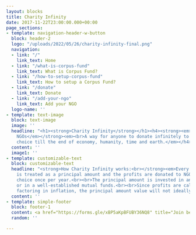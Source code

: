 ```yaml
---
layout: blocks
title: Charity Infinity
date: 2017-11-22T23:00:00.000+00:00
page_sections:
- template: navigation-header-w-button
  block: header-2
  logo: "/uploads/2022/05/26/charity-infinity-final.png"
  navigation:
  - link: "/"
    link_text: Home
  - link: "/what-is-corpus-fund"
    link_text: What is Corpus Fund?
  - link: "/how-to-setup-corpus-fund"
    link_text: How to setup a Corpus Fund?
  - link: "/donate"
    link_text: Donate
  - link: "/add-your-ngo"
    link_text: Add your NGO
  logo-name: ''
- template: text-image
  block: text-image
  image: ''
  headline: "<h1><strong>Charity Infinity</strong></h1><h4><strong><em>Helps other
    NGOs</em></strong><em><br>A way for anyone to donate infinitely to an NGO of their
    choice till the end of economy, humanity, time and earth.</em></h4>"
  content: ''
  image1: ''
- template: customizable-text
  block: customizable-text
  headline: "<strong>How Charity Infinity works:<br></strong><em>Every contribution
    is treated as a principal amount and the profits are donated to NGO of user’s
    choice once per year.​<br><br>The principal amount is invested in an index fund
    or in a well-established mutual funds.​<br><br>Since profits are calculated after
    factoring in inflation, the principal amount value will not ideally diminish forever.</em>"
  content: ''
- template: simple-footer
  block: footer-1
  content: <a href="https://forms.gle/xBP5aKpBFUBY36NQ8" title="Join beta list"><button type="button" style="background-color:lightsalmon; padding:10px; border:0px; border-radius:10px;" onMouseOver="this.style.cursor='pointer'"><h2>Join beta list</h2></button></a><strong><br><br></strong><br>Made with ❤︎ in India.
  random: ''

---
```

